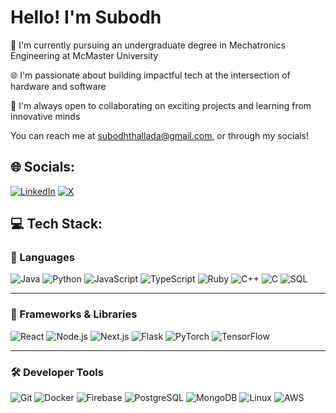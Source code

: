# Hello! I'm Subodh

🏫 I'm currently pursuing an undergraduate degree in Mechatronics Engineering at McMaster University

🌐 I'm passionate about building impactful tech at the intersection of hardware and software

🤝 I'm always open to collaborating on exciting projects and learning from innovative minds

You can reach me at subodhthallada@gmail.com, or through my socials!

## 🌐 Socials:
[![LinkedIn](https://img.shields.io/badge/LinkedIn-%230077B5.svg?logo=linkedin&logoColor=white)](https://linkedin.com/in/subodh-thallada) [![X](https://img.shields.io/badge/X-black.svg?logo=X&logoColor=white)](https://x.com/SubodhThallada)

## 💻 Tech Stack:

### 🚀 Languages

![Java](https://img.shields.io/badge/Java-ED8B00?style=for-the-badge\&logo=openjdk\&logoColor=white)
![Python](https://img.shields.io/badge/Python-3670A0?style=for-the-badge\&logo=python\&logoColor=ffdd54)
![JavaScript](https://img.shields.io/badge/JavaScript-F7DF1E?style=for-the-badge\&logo=javascript\&logoColor=black)
![TypeScript](https://img.shields.io/badge/TypeScript-3178C6?style=for-the-badge\&logo=typescript\&logoColor=white)
![Ruby](https://img.shields.io/badge/Ruby-CC342D?style=for-the-badge\&logo=ruby\&logoColor=white)
![C++](https://img.shields.io/badge/C++-00599C?style=for-the-badge\&logo=c%2B%2B\&logoColor=white)
![C](https://img.shields.io/badge/C-00599C?style=for-the-badge\&logo=c\&logoColor=white)
![SQL](https://img.shields.io/badge/SQL-4479A1?style=for-the-badge\&logo=postgresql\&logoColor=white)

---

### 🧩 Frameworks & Libraries

![React](https://img.shields.io/badge/React-20232A?style=for-the-badge\&logo=react\&logoColor=61DAFB)
![Node.js](https://img.shields.io/badge/Node.js-339933?style=for-the-badge\&logo=nodedotjs\&logoColor=white)
![Next.js](https://img.shields.io/badge/Next.js-000000?style=for-the-badge\&logo=nextdotjs\&logoColor=white)
![Flask](https://img.shields.io/badge/Flask-000000?style=for-the-badge\&logo=flask\&logoColor=white)
![PyTorch](https://img.shields.io/badge/PyTorch-EE4C2C?style=for-the-badge\&logo=pytorch\&logoColor=white)
![TensorFlow](https://img.shields.io/badge/TensorFlow-FF6F00?style=for-the-badge\&logo=tensorflow\&logoColor=white)

---

### 🛠️ Developer Tools

![Git](https://img.shields.io/badge/Git-F05032?style=for-the-badge\&logo=git\&logoColor=white)
![Docker](https://img.shields.io/badge/Docker-2496ED?style=for-the-badge\&logo=docker\&logoColor=white)
![Firebase](https://img.shields.io/badge/Firebase-FFCA28?style=for-the-badge\&logo=firebase\&logoColor=black)
![PostgreSQL](https://img.shields.io/badge/PostgreSQL-4169E1?style=for-the-badge\&logo=postgresql\&logoColor=white)
![MongoDB](https://img.shields.io/badge/MongoDB-47A248?style=for-the-badge\&logo=mongodb\&logoColor=white)
![Linux](https://img.shields.io/badge/Linux-FCC624?style=for-the-badge\&logo=linux\&logoColor=black)
![AWS](https://img.shields.io/badge/AWS-232F3E?style=for-the-badge\&logo=amazon-aws\&logoColor=white)
